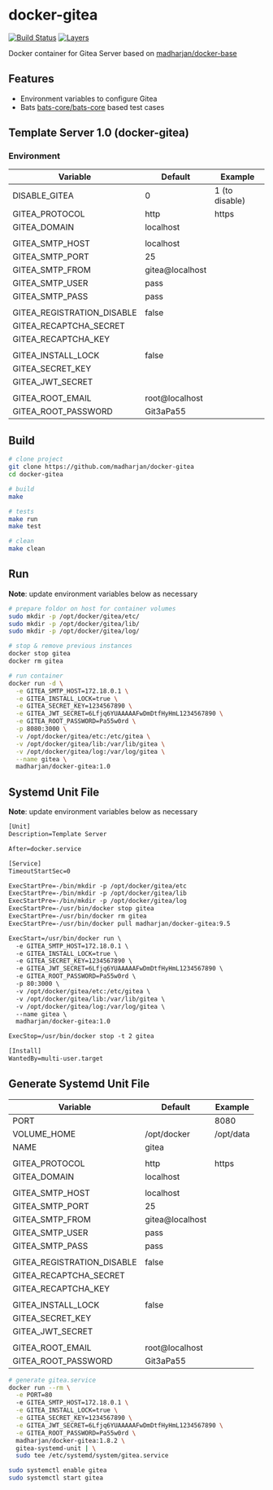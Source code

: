 # docker-gitea

[![Build Status](https://travis-ci.com/madharjan/docker-gitea.svg?branch=master)](https://travis-ci.com/madharjan/docker-gitea)
[![Layers](https://images.microbadger.com/badges/image/madharjan/docker-gitea.svg)](http://microbadger.com/images/madharjan/docker-gitea)

Docker container for Gitea Server based on [madharjan/docker-base](https://github.com/madharjan/docker-base/)

## Features

* Environment variables to configure Gitea
* Bats [bats-core/bats-core](https://github.com/bats-core/bats-core) based test cases

## Template Server 1.0 (docker-gitea)

### Environment

| Variable                   | Default         | Example        |
| -------------------------- | --------------- | -------------- |
| DISABLE_GITEA              | 0               | 1 (to disable) |
| GITEA_PROTOCOL             | http            | https          |
| GITEA_DOMAIN               | localhost       |                |
|                            |                 |                |
| GITEA_SMTP_HOST            | localhost       |                |
| GITEA_SMTP_PORT            | 25              |                |
| GITEA_SMTP_FROM            | gitea@localhost |                |
| GITEA_SMTP_USER            | pass            |                |
| GITEA_SMTP_PASS            | pass            |                |
|                            |                 |                |
| GITEA_REGISTRATION_DISABLE | false           |                |
| GITEA_RECAPTCHA_SECRET     |                 |                |
| GITEA_RECAPTCHA_KEY        |                 |                |
|                            |                 |                |
| GITEA_INSTALL_LOCK         | false           |                |
| GITEA_SECRET_KEY           |                 |                |
| GITEA_JWT_SECRET           |                 |                |
|                            |                 |                |
| GITEA_ROOT_EMAIL           | root@localhost  |                |
| GITEA_ROOT_PASSWORD        | Git3aPa55       |                |

## Build

```bash
# clone project
git clone https://github.com/madharjan/docker-gitea
cd docker-gitea

# build
make

# tests
make run
make test

# clean
make clean
```

## Run

**Note**: update environment variables below as necessary

```bash
# prepare foldor on host for container volumes
sudo mkdir -p /opt/docker/gitea/etc/
sudo mkdir -p /opt/docker/gitea/lib/
sudo mkdir -p /opt/docker/gitea/log/

# stop & remove previous instances
docker stop gitea
docker rm gitea

# run container
docker run -d \
  -e GITEA_SMTP_HOST=172.18.0.1 \
  -e GITEA_INSTALL_LOCK=true \
  -e GITEA_SECRET_KEY=1234567890 \
  -e GITEA_JWT_SECRET=6Lfjq6YUAAAAAFwDmDtfHyHmL1234567890 \
  -e GITEA_ROOT_PASSWORD=Pa55w0rd \
  -p 8080:3000 \
  -v /opt/docker/gitea/etc:/etc/gitea \
  -v /opt/docker/gitea/lib:/var/lib/gitea \
  -v /opt/docker/gitea/log:/var/log/gitea \
  --name gitea \
  madharjan/docker-gitea:1.0
```

## Systemd Unit File

**Note**: update environment variables below as necessary

```txt
[Unit]
Description=Template Server

After=docker.service

[Service]
TimeoutStartSec=0

ExecStartPre=-/bin/mkdir -p /opt/docker/gitea/etc
ExecStartPre=-/bin/mkdir -p /opt/docker/gitea/lib
ExecStartPre=-/bin/mkdir -p /opt/docker/gitea/log
ExecStartPre=-/usr/bin/docker stop gitea
ExecStartPre=-/usr/bin/docker rm gitea
ExecStartPre=-/usr/bin/docker pull madharjan/docker-gitea:9.5

ExecStart=/usr/bin/docker run \
  -e GITEA_SMTP_HOST=172.18.0.1 \
  -e GITEA_INSTALL_LOCK=true \
  -e GITEA_SECRET_KEY=1234567890 \
  -e GITEA_JWT_SECRET=6Lfjq6YUAAAAAFwDmDtfHyHmL1234567890 \
  -e GITEA_ROOT_PASSWORD=Pa55w0rd \
  -p 80:3000 \
  -v /opt/docker/gitea/etc:/etc/gitea \
  -v /opt/docker/gitea/lib:/var/lib/gitea \
  -v /opt/docker/gitea/log:/var/log/gitea \
  --name gitea \
  madharjan/docker-gitea:1.0

ExecStop=/usr/bin/docker stop -t 2 gitea

[Install]
WantedBy=multi-user.target
```

## Generate Systemd Unit File

| Variable                   | Default         | Example   |
| -------------------------- | --------------- | --------- |
| PORT                       |                 | 8080      |
| VOLUME_HOME                | /opt/docker     | /opt/data |
| NAME                       | gitea           |           |
|                            |                 |           |
| GITEA_PROTOCOL             | http            | https     |
| GITEA_DOMAIN               | localhost       |           |
|                            |                 |           |
| GITEA_SMTP_HOST            | localhost       |           |
| GITEA_SMTP_PORT            | 25              |           |
| GITEA_SMTP_FROM            | gitea@localhost |           |
| GITEA_SMTP_USER            | pass            |           |
| GITEA_SMTP_PASS            | pass            |           |
|                            |                 |           |
| GITEA_REGISTRATION_DISABLE | false           |           |
| GITEA_RECAPTCHA_SECRET     |                 |           |
| GITEA_RECAPTCHA_KEY        |                 |           |
|                            |                 |           |
| GITEA_INSTALL_LOCK         | false           |           |
| GITEA_SECRET_KEY           |                 |           |
| GITEA_JWT_SECRET           |                 |           |
|                            |                 |           |
| GITEA_ROOT_EMAIL           | root@localhost  |           |
| GITEA_ROOT_PASSWORD        | Git3aPa55       |           |

```bash
# generate gitea.service
docker run --rm \
  -e PORT=80
  -e GITEA_SMTP_HOST=172.18.0.1 \
  -e GITEA_INSTALL_LOCK=true \
  -e GITEA_SECRET_KEY=1234567890 \
  -e GITEA_JWT_SECRET=6Lfjq6YUAAAAAFwDmDtfHyHmL1234567890 \
  -e GITEA_ROOT_PASSWORD=Pa55w0rd \
  madharjan/docker-gitea:1.8.2 \
  gitea-systemd-unit | \
  sudo tee /etc/systemd/system/gitea.service

sudo systemctl enable gitea
sudo systemctl start gitea
```
